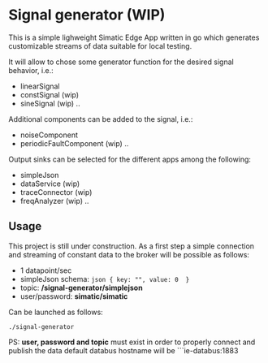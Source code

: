 # Signal generator (WIP)

This is a simple lighweight Simatic Edge App written in go which generates customizable streams of data suitable for local testing.

It will allow to chose some generator function for the desired signal behavior, i.e.:
- linearSignal
- constSignal (wip)
- sineSignal (wip)
..

Additional components can be added to the signal, i.e.:
- noiseComponent
- periodicFaultComponent (wip)
..

Output sinks can be selected for the different apps among the following:
- simpleJson
- dataService (wip)
- traceConnector (wip)
- freqAnalyzer (wip)
..


## Usage

This project is still under construction.
As a first step a simple connection and streaming of constant data to the broker will be possible as follows:

- 1 datapoint/sec
- simpleJson schema:
``json
{
  key: "",
  value: 0 
}
``
- topic:  **/signal-generator/simplejson**  
- user/password: **simatic/simatic**  


Can be launched as follows:
```
./signal-generator
```
PS: **user, password and topic** must exist in order to properly connect and publish the data 
default databus hostname will be ```ie-databus:1883





